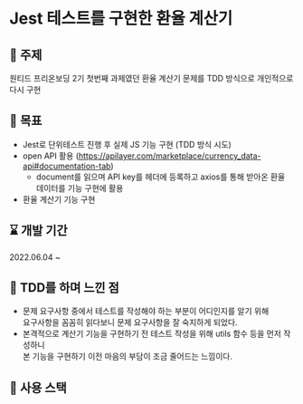 # Jest 테스트를 구현한 환율 계산기

## 🧨 주제
원티드 프리온보딩 2기 첫번째 과제였던 환율 계산기 문제를 TDD 방식으로 개인적으로 다시 구현

## 🧿 목표
* Jest로 단위테스트 진행 후 실제 JS 기능 구현 (TDD 방식 시도)
* open API 활용 (https://apilayer.com/marketplace/currency_data-api#documentation-tab)
  * document를 읽으며 API key를 헤더에 등록하고 axios를 통해 받아온 환율 데이터를 기능 구현에 활용 
* 환율 계산기 기능 구현

## ⌛ 개발 기간
2022.06.04 ~

## 🎯 TDD를 하며 느낀 점
* 문제 요구사항 중에서 테스트를 작성해야 하는 부분이 어디인지를 알기 위해 <BR/> 요구사항을 꼼꼼히 읽다보니 문제 요구사항을 잘 숙지하게 되었다.
* 본격적으로 계산기 기능을 구현하기 전 테스트 작성을 위해 utils 함수 등을 먼저 작성하니 <br/> 본 기능을 구현하기 이전 마음의 부담이 조금 줄어드는 느낌이다.

## 🧶 사용 스택

